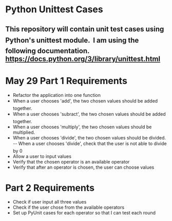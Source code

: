 # Python Unittest Cases
This repository will contain unit test cases using Python's unittest module.

I am using the following documentation. https://docs.python.org/3/library/unittest.html 
-------------------------------------------------------------------------------------

# May 29 Part 1 Requirements
- Refactor the application into one function 
- When a user chooses 'add', the two chosen values should be added together. 
- When a user chooses 'subract', the two chosen values should be added together. 
- When a user chooses 'multiply', the two chosen values should be multiplied.
- When a user chooses 'divide', the two chosen values should be divided.
-- When a user chooses 'divide', check that the user is not able to divide by 0
- Allow a user to input values
- Verify that the chosen operator is an available operator
- Verify that after an operator is chosen, the user can choose values

# Part 2 Requirements
- Check if user input all three values
- Check if the user chose from the available operators
- Set up PyUnit cases for each operator so that I can test each round 